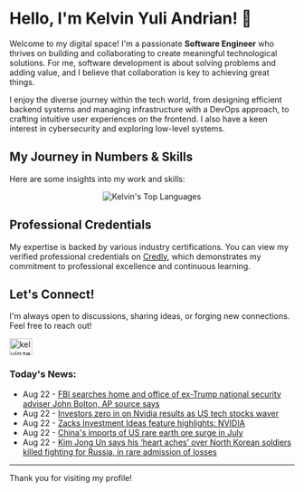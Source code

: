 # Hello, I'm Kelvin Yuli Andrian! 👋

Welcome to my digital space! I'm a passionate **Software Engineer** who thrives on building and collaborating to create meaningful technological solutions. For me, software development is about solving problems and adding value, and I believe that collaboration is key to achieving great things.

I enjoy the diverse journey within the tech world, from designing efficient backend systems and managing infrastructure with a DevOps approach, to crafting intuitive user experiences on the frontend. I also have a keen interest in cybersecurity and exploring low-level systems.

## My Journey in Numbers & Skills

Here are some insights into my work and skills:

<p align="center">
  <img src="https://github-readme-stats.vercel.app/api/top-langs/?username=kelvinzer0&layout=compact&theme=radical" alt="Kelvin's Top Languages" />
</p>

## Professional Credentials

My expertise is backed by various industry certifications. You can view my verified professional credentials on [Credly](https://www.credly.com/users/kelvin-yuli-andrian/badges), which demonstrates my commitment to professional excellence and continuous learning.

## Let's Connect!

I'm always open to discussions, sharing ideas, or forging new connections. Feel free to reach out!

<p align="left">
    <a href="https://linkedin.com/in/kelvinzero" target="blank"><img align="center" src="https://cdn.jsdelivr.net/npm/simple-icons@3.0.1/icons/linkedin.svg" alt="kelvinzero" height="30" width="40" /></a>
</p>

### Today's News:

<!-- feed start -->
- Aug 22 - [FBI searches home and office of ex-Trump national security adviser John Bolton, AP source says](https://www.yahoo.com/news/articles/fbi-searches-home-former-trump-113837080.html)
- Aug 22 - [Investors zero in on Nvidia results as US tech stocks waver](https://finance.yahoo.com/news/investors-zero-nvidia-results-us-101052967.html)
- Aug 22 - [Zacks Investment Ideas feature highlights: NVIDIA](https://finance.yahoo.com/news/zacks-investment-ideas-feature-highlights-080700988.html)
- Aug 22 - [China's imports of US rare earth ore surge in July](https://finance.yahoo.com/news/chinas-imports-us-rare-earth-074426831.html)
- Aug 22 - [Kim Jong Un says his ‘heart aches’ over North Korean soldiers killed fighting for Russia, in rare admission of losses](https://www.yahoo.com/news/articles/kim-jong-un-says-heart-031526226.html)
<!-- feed end -->

---

Thank you for visiting my profile!
